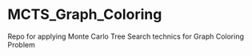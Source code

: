 # MCTS_Graph_Coloring
Repo for applying Monte Carlo Tree Search technics for Graph Coloring Problem
